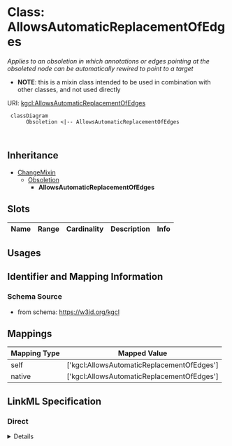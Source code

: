 # Class: AllowsAutomaticReplacementOfEdges
_Applies to an obsoletion in which annotations or edges pointing at the obsoleted node can be automatically rewired to point to a target_




* __NOTE__: this is a mixin class intended to be used in combination with other classes, and not used directly


URI: [kgcl:AllowsAutomaticReplacementOfEdges](http://w3id.org/kgcl/AllowsAutomaticReplacementOfEdges)




```mermaid
 classDiagram
      Obsoletion <|-- AllowsAutomaticReplacementOfEdges
      
      

```





## Inheritance
* [ChangeMixin](ChangeMixin.md)
    * [Obsoletion](Obsoletion.md)
        * **AllowsAutomaticReplacementOfEdges**



## Slots

| Name | Range | Cardinality | Description  | Info |
| ---  | --- | --- | --- | --- |


## Usages



## Identifier and Mapping Information







### Schema Source


* from schema: https://w3id.org/kgcl







## Mappings

| Mapping Type | Mapped Value |
| ---  | ---  |
| self | ['kgcl:AllowsAutomaticReplacementOfEdges'] |
| native | ['kgcl:AllowsAutomaticReplacementOfEdges'] |


## LinkML Specification

<!-- TODO: investigate https://stackoverflow.com/questions/37606292/how-to-create-tabbed-code-blocks-in-mkdocs-or-sphinx -->

### Direct

<details>
```yaml
name: allows automatic replacement of edges
description: Applies to an obsoletion in which annotations or edges pointing at the
  obsoleted node can be automatically rewired to point to a target
from_schema: https://w3id.org/kgcl
is_a: obsoletion
mixin: true

```
</details>

### Induced

<details>
```yaml
name: allows automatic replacement of edges
description: Applies to an obsoletion in which annotations or edges pointing at the
  obsoleted node can be automatically rewired to point to a target
from_schema: https://w3id.org/kgcl
is_a: obsoletion
mixin: true

```
</details>